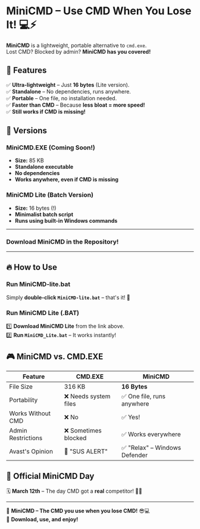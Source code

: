 # MiniCMD – Use CMD When You Lose It! 💻⚡

**MiniCMD** is a lightweight, portable alternative to `cmd.exe`.  
Lost CMD? Blocked by admin? **MiniCMD has you covered!**  

## 🚀 Features
✅ **Ultra-lightweight** – Just **16 bytes** (Lite version).  
✅ **Standalone** – No dependencies, runs anywhere.  
✅ **Portable** – One file, no installation needed.  
✅ **Faster than CMD** – Because **less bloat = more speed!**  
✅ **Still works if CMD is missing!**  

## 📂 Versions
### **MiniCMD.EXE (Coming Soon!)**
- **Size:** 85 KB  
- **Standalone executable**  
- **No dependencies**  
- **Works anywhere, even if CMD is missing**  

### **MiniCMD Lite (Batch Version)**
- **Size:** 16 bytes (!)  
- **Minimalist batch script**  
- **Runs using built-in Windows commands**  

---
### Download MiniCMD in the Repository!
---

## 🔥 How to Use
### **Run MiniCMD-lite.bat**
Simply **double-click `MiniCMD-lite.bat`** – that's it! 🚀  

### **Run MiniCMD Lite (.BAT)**
1️⃣ **Download MiniCMD Lite** from the link above.  
2️⃣ **Run `MiniCMD_Lite.bat`** – It works instantly!  

## 🎮 MiniCMD vs. CMD.EXE
| Feature | CMD.EXE | MiniCMD |
|---------|--------|---------|
| File Size | 316 KB | **16 Bytes** |
| Portability | ❌ Needs system files | ✅ One file, runs anywhere |
| Works Without CMD | ❌ No | ✅ Yes! |
| Admin Restrictions | ❌ Sometimes blocked | ✅ Works everywhere |
| Avast's Opinion | 🚨 "SUS ALERT" | ✅ "Relax" – Windows Defender |

## 📅 Official MiniCMD Day  
🗓 **March 12th** – The day CMD got a **real** competitor! 🚀🔥  

---

👑 **MiniCMD – The CMD you use when you lose CMD!** 😎💻  
🚀 **Download, use, and enjoy!**  
